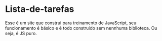 # Lista-de-tarefas

Esse é um site que construi para treinamento de JavaScript, seu funcionamento é básico e é todo construido sem nennhuma biblioteca.
Ou seja, é JS puro.
